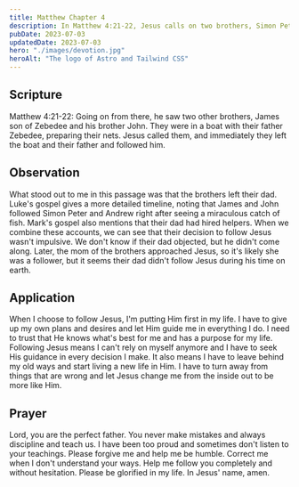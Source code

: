 ```yaml
---
title: Matthew Chapter 4
description: In Matthew 4:21-22, Jesus calls on two brothers, Simon Peter and Andrew, to follow him and become fishers of men. They immediately leave their nets and follow Jesus.
pubDate: 2023-07-03
updatedDate: 2023-07-03
hero: "./images/devotion.jpg"
heroAlt: "The logo of Astro and Tailwind CSS"
---
```


## Scripture

  


Matthew 4:21-22: Going on from there, he saw two other brothers, James son of Zebedee and his brother John. They were in a boat with their father Zebedee, preparing their nets. Jesus called them, and immediately they left the boat and their father and followed him.
  

## Observation

What stood out to me in this passage was that the brothers left their dad. Luke's gospel gives a more detailed timeline, noting that James and John followed Simon Peter and Andrew right after seeing a miraculous catch of fish. Mark's gospel also mentions that their dad had hired helpers. When we combine these accounts, we can see that their decision to follow Jesus wasn't impulsive. We don't know if their dad objected, but he didn't come along. Later, the mom of the brothers approached Jesus, so it's likely she was a follower, but it seems their dad didn't follow Jesus during his time on earth.

## Application

When I choose to follow Jesus, I'm putting Him first in my life. I have to give up my own plans and desires and let Him guide me in everything I do. I need to trust that He knows what's best for me and has a purpose for my life. Following Jesus means I can't rely on myself anymore and I have to seek His guidance in every decision I make. It also means I have to leave behind my old ways and start living a new life in Him. I have to turn away from things that are wrong and let Jesus change me from the inside out to be more like Him.

## Prayer

Lord, you are the perfect father. You never make mistakes and always discipline and teach us. I have been too proud and sometimes don't listen to your teachings. Please forgive me and help me be humble. Correct me when I don't understand your ways. Help me follow you completely and without hesitation. Please be glorified in my life. In Jesus' name, amen.
